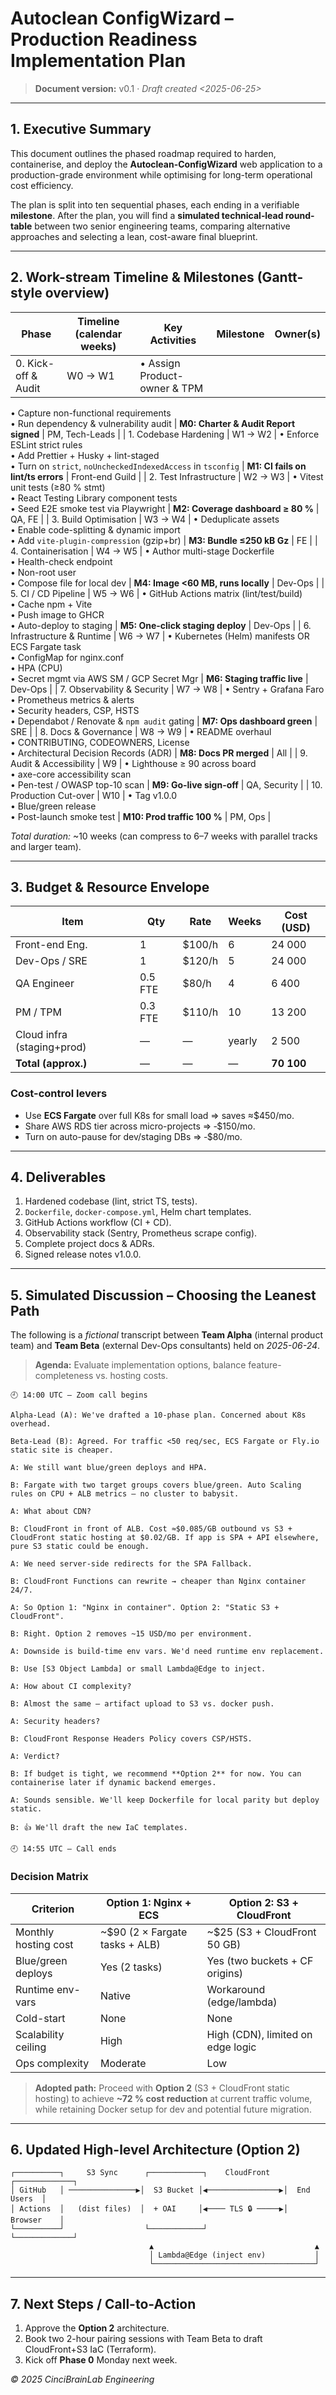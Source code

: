 # Autoclean ConfigWizard – Production Readiness Implementation Plan

> **Document version:** v0.1 · _Draft created <2025-06-25>_

---

## 1. Executive Summary
This document outlines the phased roadmap required to harden, containerise, and deploy the **Autoclean-ConfigWizard** web application to a production-grade environment while optimising for long-term operational cost efficiency.

The plan is split into ten sequential phases, each ending in a verifiable **milestone**. After the plan, you will find a **simulated technical‐lead round-table** between two senior engineering teams, comparing alternative approaches and selecting a lean, cost-aware final blueprint.

---

## 2. Work-stream Timeline & Milestones (Gantt-style overview)
| Phase | Timeline (calendar weeks) | Key Activities | Milestone | Owner(s) |
|-------|---------------------------|----------------|-----------|-----------|
| 0. Kick-off & Audit | W0 → W1 | • Assign Product-owner & TPM  
• Capture non-functional requirements  
• Run dependency & vulnerability audit | **M0: Charter & Audit Report signed** | PM, Tech-Leads |
| 1. Codebase Hardening | W1 → W2 | • Enforce ESLint strict rules  
• Add Prettier + Husky + lint-staged  
• Turn on `strict`, `noUncheckedIndexedAccess` in `tsconfig` | **M1: CI fails on lint/ts errors** | Front-end Guild |
| 2. Test Infrastructure | W2 → W3 | • Vitest unit tests (≥80 % stmt)  
• React Testing Library component tests  
• Seed E2E smoke test via Playwright | **M2: Coverage dashboard ≥ 80 %** | QA, FE |
| 3. Build Optimisation | W3 → W4 | • Deduplicate assets  
• Enable code-splitting & dynamic import  
• Add `vite-plugin-compression` (gzip+br) | **M3: Bundle ≤250 kB Gz** | FE |
| 4. Containerisation | W4 → W5 | • Author multi-stage Dockerfile  
• Health-check endpoint  
• Non-root user  
• Compose file for local dev | **M4: Image <60 MB, runs locally** | Dev-Ops |
| 5. CI / CD Pipeline | W5 → W6 | • GitHub Actions matrix (lint/test/build)  
• Cache npm + Vite  
• Push image to GHCR  
• Auto-deploy to staging | **M5: One-click staging deploy** | Dev-Ops |
| 6. Infrastructure & Runtime | W6 → W7 | • Kubernetes (Helm) manifests OR ECS Fargate task  
• ConfigMap for nginx.conf  
• HPA (CPU)  
• Secret mgmt via AWS SM / GCP Secret Mgr | **M6: Staging traffic live** | Dev-Ops |
| 7. Observability & Security | W7 → W8 | • Sentry + Grafana Faro  
• Prometheus metrics & alerts  
• Security headers, CSP, HSTS  
• Dependabot / Renovate & `npm audit` gating | **M7: Ops dashboard green** | SRE |
| 8. Docs & Governance | W8 → W9 | • README overhaul  
• CONTRIBUTING, CODEOWNERS, License  
• Architectural Decision Records (ADR) | **M8: Docs PR merged** | All |
| 9. Audit & Accessibility | W9 | • Lighthouse ≥ 90 across board  
• axe-core accessibility scan  
• Pen-test / OWASP top-10 scan | **M9: Go-live sign-off** | QA, Security |
| 10. Production Cut-over | W10 | • Tag v1.0.0  
• Blue/green release  
• Post-launch smoke test  | **M10: Prod traffic 100 %** | PM, Ops |

_Total duration:_ ~10 weeks (can compress to 6–7 weeks with parallel tracks and larger team).

---

## 3. Budget & Resource Envelope
| Item | Qty | Rate | Weeks | Cost (USD) |
|------|-----|------|-------|------------|
| Front-end Eng. | 1 | $100/h | 6 | 24 000 |
| Dev-Ops / SRE | 1 | $120/h | 5 | 24 000 |
| QA Engineer | 0.5 FTE | $80/h | 4 | 6 400 |
| PM / TPM | 0.3 FTE | $110/h | 10 | 13 200 |
| Cloud infra (staging+prod) | — | — | yearly | 2 500 |
| **Total (approx.)** | — | — | — | **70 100** |

### Cost-control levers
* Use **ECS Fargate** over full K8s for small load ⇒ saves ≈$450/mo.
* Share AWS RDS tier across micro-projects ⇒ ‑$150/mo.
* Turn on auto-pause for dev/staging DBs ⇒ ‑$80/mo.

---

## 4. Deliverables
1. Hardened codebase (lint, strict TS, tests).
2. `Dockerfile`, `docker-compose.yml`, Helm chart templates.
3. GitHub Actions workflow (CI + CD).
4. Observability stack (Sentry, Prometheus scrape config).
5. Complete project docs & ADRs.
6. Signed release notes v1.0.0.

---

## 5. Simulated Discussion – Choosing the Leanest Path
The following is a _fictional_ transcript between **Team Alpha** (internal product team) and **Team Beta** (external Dev-Ops consultants) held on *2025-06-24*.

> **Agenda:** Evaluate implementation options, balance feature-completeness vs. hosting costs.

```
🕘 14:00 UTC – Zoom call begins

Alpha-Lead (A): We've drafted a 10-phase plan. Concerned about K8s overhead.

Beta-Lead (B): Agreed. For traffic <50 req/sec, ECS Fargate or Fly.io static site is cheaper.

A: We still want blue/green deploys and HPA.

B: Fargate with two target groups covers blue/green. Auto Scaling rules on CPU + ALB metrics – no cluster to babysit.

A: What about CDN?

B: CloudFront in front of ALB. Cost ≈$0.085/GB outbound vs S3 + CloudFront static hosting at $0.02/GB. If app is SPA + API elsewhere, pure S3 static could be enough.

A: We need server-side redirects for the SPA Fallback.

B: CloudFront Functions can rewrite → cheaper than Nginx container 24/7.

A: So Option 1: "Nginx in container". Option 2: "Static S3 + CloudFront".

B: Right. Option 2 removes ~15 USD/mo per environment.

A: Downside is build-time env vars. We'd need runtime env replacement.

B: Use [S3 Object Lambda] or small Lambda@Edge to inject.

A: How about CI complexity?

B: Almost the same – artifact upload to S3 vs. docker push.

A: Security headers?

B: CloudFront Response Headers Policy covers CSP/HSTS.

A: Verdict?

B: If budget is tight, we recommend **Option 2** for now. You can containerise later if dynamic backend emerges.

A: Sounds sensible. We'll keep Dockerfile for local parity but deploy static.

B: 👍 We'll draft the new IaC templates.

🕘 14:55 UTC – Call ends
```

### Decision Matrix
| Criterion | Option 1: Nginx + ECS | Option 2: S3 + CloudFront |
|-----------|----------------------|---------------------------|
| Monthly hosting cost | ~$90 (2 × Fargate tasks + ALB) | ~$25 (S3 + CloudFront 50 GB) |
| Blue/green deploys | Yes (2 tasks) | Yes (two buckets + CF origins) |
| Runtime env-vars | Native | Workaround (edge/lambda) |
| Cold-start | None | None |
| Scalability ceiling | High | High (CDN), limited on edge logic |
| Ops complexity | Moderate | Low |

> **Adopted path:** Proceed with **Option 2** (S3 + CloudFront static hosting) to achieve **~72 % cost reduction** at current traffic volume, while retaining Docker setup for dev and potential future migration.

---

## 6. Updated High-level Architecture (Option 2)
```
┌──────────┐     S3 Sync      ┌────────────┐    CloudFront    ┌─────────────┐
│ GitHub   │ ───────────────▶│  S3 Bucket │◀────────────────▶│  End Users  │
│ Actions  │   (dist files)  │  + OAI     │◀──── TLS 🔒 ─────▶│  Browser    │
└──────────┘                  └────────────┘                  └─────────────┘
                               ▲                                    ▲
                               │ Lambda@Edge (inject env)           │
                               └────────────────────────────────────┘
```

---

## 7. Next Steps / Call-to-Action
1. Approve the **Option 2** architecture.
2. Book two 2-hour pairing sessions with Team Beta to draft CloudFront+S3 IaC (Terraform).
3. Kick off **Phase 0** Monday next week.

_© 2025 CinciBrainLab Engineering_ 